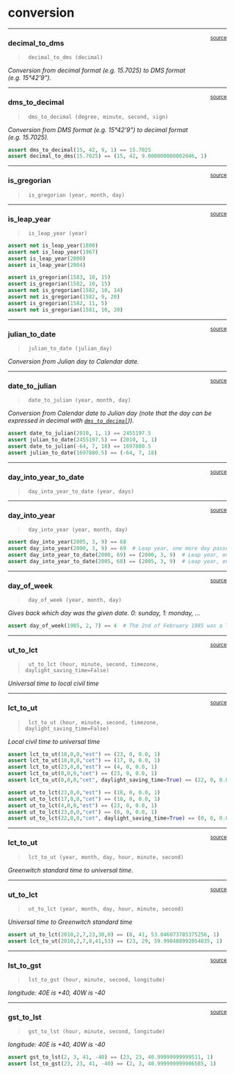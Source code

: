 # conversion


<!-- WARNING: THIS FILE WAS AUTOGENERATED! DO NOT EDIT! -->

------------------------------------------------------------------------

<a
href="https://github.com/Tom-TBT/pyorbital/blob/main/pyorbital/conversion.py#L39"
target="_blank" style="float:right; font-size:smaller">source</a>

### decimal_to_dms

>      decimal_to_dms (decimal)

*Conversion from decimal format (e.g. 15.7025) to DMS format
(e.g. 15°42’9”).*

------------------------------------------------------------------------

<a
href="https://github.com/Tom-TBT/pyorbital/blob/main/pyorbital/conversion.py#L29"
target="_blank" style="float:right; font-size:smaller">source</a>

### dms_to_decimal

>      dms_to_decimal (degree, minute, second, sign)

*Conversion from DMS format (e.g. 15°42’9”) to decimal format
(e.g. 15.7025).*

``` python
assert dms_to_decimal(15, 42, 9, 1) == 15.7025
assert decimal_to_dms(15.7025) == (15, 42, 9.000000000002046, 1)
```

------------------------------------------------------------------------

<a
href="https://github.com/Tom-TBT/pyorbital/blob/main/pyorbital/conversion.py#L57"
target="_blank" style="float:right; font-size:smaller">source</a>

### is_gregorian

>      is_gregorian (year, month, day)

------------------------------------------------------------------------

<a
href="https://github.com/Tom-TBT/pyorbital/blob/main/pyorbital/conversion.py#L54"
target="_blank" style="float:right; font-size:smaller">source</a>

### is_leap_year

>      is_leap_year (year)

``` python
assert not is_leap_year(1800)
assert not is_leap_year(1967)
assert is_leap_year(2000)
assert is_leap_year(2004)

assert is_gregorian(1583, 10, 15)
assert is_gregorian(1582, 10, 15)
assert not is_gregorian(1582, 10, 14)
assert not is_gregorian(1582, 9, 20)
assert is_gregorian(1582, 11, 5)
assert not is_gregorian(1581, 10, 20)
```

------------------------------------------------------------------------

<a
href="https://github.com/Tom-TBT/pyorbital/blob/main/pyorbital/conversion.py#L78"
target="_blank" style="float:right; font-size:smaller">source</a>

### julian_to_date

>      julian_to_date (julian_day)

*Conversion from Julian day to Calendar date.*

------------------------------------------------------------------------

<a
href="https://github.com/Tom-TBT/pyorbital/blob/main/pyorbital/conversion.py#L61"
target="_blank" style="float:right; font-size:smaller">source</a>

### date_to_julian

>      date_to_julian (year, month, day)

*Conversion from Calendar date to Julian day (note that the day can be
expressed in decimal with
[`dms_to_decimal`](https://Tom-TBT.github.io/pyorbital/conversion.html#dms_to_decimal))).*

``` python
assert date_to_julian(2010, 1, 1) == 2455197.5
assert julian_to_date(2455197.5) == (2010, 1, 1)
assert date_to_julian(-64, 7, 18) == 1697880.5
assert julian_to_date(1697880.5) == (-64, 7, 18)
```

------------------------------------------------------------------------

<a
href="https://github.com/Tom-TBT/pyorbital/blob/main/pyorbital/conversion.py#L104"
target="_blank" style="float:right; font-size:smaller">source</a>

### day_into_year_to_date

>      day_into_year_to_date (year, days)

------------------------------------------------------------------------

<a
href="https://github.com/Tom-TBT/pyorbital/blob/main/pyorbital/conversion.py#L100"
target="_blank" style="float:right; font-size:smaller">source</a>

### day_into_year

>      day_into_year (year, month, day)

``` python
assert day_into_year(2005, 3, 9) == 68
assert day_into_year(2000, 3, 9) == 69  # Leap year, one more day passed on that date
assert day_into_year_to_date(2000, 69) == (2000, 3, 9)  # Leap year, one more day passed on that date
assert day_into_year_to_date(2005, 68) == (2005, 3, 9)  # Leap year, one more day passed on that date
```

------------------------------------------------------------------------

<a
href="https://github.com/Tom-TBT/pyorbital/blob/main/pyorbital/conversion.py#L114"
target="_blank" style="float:right; font-size:smaller">source</a>

### day_of_week

>      day_of_week (year, month, day)

*Gives back which day was the given date. 0: sunday, 1: monday, …*

``` python
assert day_of_week(1985, 2, 7) == 4  # The 2nd of February 1985 was a Thursday
```

------------------------------------------------------------------------

<a
href="https://github.com/Tom-TBT/pyorbital/blob/main/pyorbital/conversion.py#L154"
target="_blank" style="float:right; font-size:smaller">source</a>

### ut_to_lct

>      ut_to_lct (hour, minute, second, timezone, daylight_saving_time=False)

*Universal time to local civil time*

------------------------------------------------------------------------

<a
href="https://github.com/Tom-TBT/pyorbital/blob/main/pyorbital/conversion.py#L169"
target="_blank" style="float:right; font-size:smaller">source</a>

### lct_to_ut

>      lct_to_ut (hour, minute, second, timezone, daylight_saving_time=False)

*Local civil time to universal time*

``` python
assert lct_to_ut(18,0,0,"est") == (23, 0, 0.0, 1)
assert lct_to_ut(18,0,0,"cet") == (17, 0, 0.0, 1)
assert lct_to_ut(23,0,0,"est") == (4, 0, 0.0, 1)
assert lct_to_ut(0,0,0,"cet") == (23, 0, 0.0, 1)
assert lct_to_ut(0,0,0,"cet", daylight_saving_time=True) == (22, 0, 0.0, 1)

assert ut_to_lct(23,0,0,"est") == (18, 0, 0.0, 1)
assert ut_to_lct(17,0,0,"cet") == (18, 0, 0.0, 1)
assert ut_to_lct(4,0,0,"est") == (23, 0, 0.0, 1)
assert ut_to_lct(23,0,0,"cet") == (0, 0, 0.0, 1)
assert ut_to_lct(22,0,0,"cet", daylight_saving_time=True) == (0, 0, 0.0, 1)
```

------------------------------------------------------------------------

<a
href="https://github.com/Tom-TBT/pyorbital/blob/main/pyorbital/conversion.py#L169"
target="_blank" style="float:right; font-size:smaller">source</a>

### lct_to_ut

>      lct_to_ut (year, month, day, hour, minute, second)

*Greenwitch standard time to universal time.*

------------------------------------------------------------------------

<a
href="https://github.com/Tom-TBT/pyorbital/blob/main/pyorbital/conversion.py#L154"
target="_blank" style="float:right; font-size:smaller">source</a>

### ut_to_lct

>      ut_to_lct (year, month, day, hour, minute, second)

*Universal time to Greenwitch standard time*

``` python
assert ut_to_lct(2010,2,7,23,30,0) == (8, 41, 53.046073785375256, 1)
assert lct_to_ut(2010,2,7,8,41,53) == (23, 29, 59.998488992054035, 1)
```

------------------------------------------------------------------------

<a
href="https://github.com/Tom-TBT/pyorbital/blob/main/pyorbital/conversion.py#L196"
target="_blank" style="float:right; font-size:smaller">source</a>

### lst_to_gst

>      lst_to_gst (hour, minute, second, longitude)

*longitude: 40E is +40, 40W is -40*

------------------------------------------------------------------------

<a
href="https://github.com/Tom-TBT/pyorbital/blob/main/pyorbital/conversion.py#L188"
target="_blank" style="float:right; font-size:smaller">source</a>

### gst_to_lst

>      gst_to_lst (hour, minute, second, longitude)

*longitude: 40E is +40, 40W is -40*

``` python
assert gst_to_lst(2, 3, 41, -40) == (23, 23, 40.99999999999511, 1)
assert lst_to_gst(23, 23, 41, -40) == (2, 3, 40.999999999986585, 1)
```
